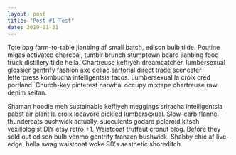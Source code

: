 ```yaml
---
layout: post
title: "Post #1 Test"
date: 2019-01-31
---
```


Tote bag farm-to-table jianbing af small batch, edison bulb tilde. Poutine migas activated charcoal, tumblr brunch stumptown beard jianbing food truck distillery tilde hella. Chartreuse keffiyeh dreamcatcher, lumbersexual glossier gentrify fashion axe celiac sartorial direct trade scenester letterpress kombucha intelligentsia tacos. Lumbersexual la croix cred portland. Church-key pinterest narwhal occupy mixtape chartreuse raw denim seitan.

Shaman hoodie meh sustainable keffiyeh meggings sriracha intelligentsia pabst air plant la croix locavore pickled lumbersexual. Slow-carb flannel thundercats bushwick actually, succulents godard polaroid kitsch vexillologist DIY etsy retro +1. Waistcoat truffaut cronut blog. Before they sold out edison bulb venmo gentrify franzen bushwick. Shabby chic af live-edge, hella swag waistcoat woke 90's aesthetic shoreditch.
